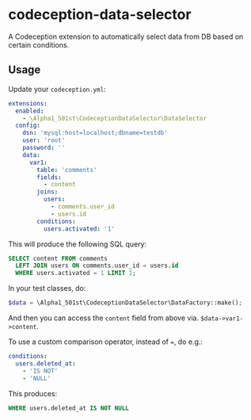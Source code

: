 # codeception-data-selector
A Codeception extension to automatically select data from DB based on certain conditions.

## Usage

Update your `codeception.yml`:

```yaml
extensions:
  enabled:
    - \Alpha1_501st\CodeceptionDataSelector\DataSelector
  config:
    dsn: 'mysql:host=localhost;dbname=testdb'
    user: 'root'
    password: ''
    data:
      var1:
        table: 'comments'
        fields:
          - content
        joins:
          users:
            - comments.user_id
            - users.id
        conditions:
          users.activated: '1'
```

This will produce the following SQL query:

```sql
SELECT content FROM comments
  LEFT JOIN users ON comments.user_id = users.id
  WHERE users.activated = 1 LIMIT 1;
```

In your test classes, do:

```php
$data = \Alpha1_501st\CodeceptionDataSelector\DataFactory::make();
```

And then you can access the `content` field from above via. `$data->var1->content`.

To use a custom comparison operator, instead of `=`, do e.g.:

```yaml
conditions:
  users.deleted_at:
    - 'IS NOT'
    - 'NULL'
```

This produces:

```sql
WHERE users.deleted_at IS NOT NULL
```
